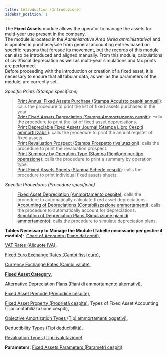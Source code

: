 ```yaml
---
title: Introduction (Introduzione)
sidebar_position: 1
---
```


The **Fixed Assets** module allows the operator to manage the assets for multi-year use present in the company.  
The module is located in the *Administrative Area (Area amministrativa)* and is updated in purchase/sale from general accounting entries based on specific reasons that foresee its movement, but the records of this module can also be introduced and aligned manually. From this module, calculations of civil/fiscal depreciation as well as multi-year simulations and tax prints are performed.  
Before proceeding with the introduction or creation of a fixed asset, it is necessary to ensure that all tabular data, as well as the parameters of the module, are correctly set.

*Specific Prints (Stampe specifiche)*  

> [Print Annual Fixed Assets Purchase (Stampa Acquisto cespiti annuali)](/docs/finance-area/fixed-assets/reports-fixed-assets/yearly-fixed-assets-purchase): calls the procedure to print the list of fixed assets purchased in the year.  
> [Print Fixed Assets Depreciation (Stampa Ammortamento cespiti)](/docs/finance-area/fixed-assets/reports-fixed-assets/fixed-assets-depreciation): calls the procedure to print the list of fixed asset depreciations.  
> [Print Depreciable Fixed Assets Journal (Stampa Libro Cespiti ammortizzabili)](/docs/finance-area/fixed-assets/reports-fixed-assets/depreciable-fixed-assets-journal): calls the procedure to print the annual register of fixed assets.  
> [Print Revaluation Prospect (Stampa Prospetto rivalutazioni)](/docs/finance-area/fixed-assets/revaluations-prospect): calls the procedure to print the revaluation prospect.  
> [Print Summary by Operation Type (Stampa Riepilogo per tipo operazione)](/docs/finance-area/fixed-assets/reports-fixed-assets/summary-per-operation-type): calls the procedure to print a summary by operation type.  
> [Print Fixed Assets Sheets (Stampa Schede cespiti)](/docs/finance-area/fixed-assets/reports-fixed-assets/fixed-assets-sheets): calls the procedure to print individual fixed assets sheets.  


*Specific Procedures (Procedure specifiche)*

> [Fixed Asset Depreciation (Ammortamento cespite)](/docs/finance-area/fixed-assets/procedures/fixed-asset-depreciation/fixed-assets-depreciation): calls the procedure to automatically calculate fixed asset depreciations.  
> [Accounting of Depreciations (Contabilizzazione ammortamenti)](/docs/finance-area/fixed-assets/accounting/depreciations-accounting): calls the procedure to automatically account for depreciations.  
> [Simulation of Depreciation Plans (Simulazione piani di ammortamento)](/docs/finance-area/fixed-assets/depreciation-plans-simulation): calls the procedure to simulate depreciation plans.  


**Tables Necessary to Manage the Module (Tabelle necessarie per gestire il modulo)**: 
[Chart of Accounts (Piano dei conti)](/docs/erp-home/registers/accounting/analytic-chart-of-accounts),  

[VAT Rates (Aliquote IVA)](/docs/configurations/tables/finance/vat-rates),  

[Fixed Euro Exchange Rates (Cambi fissi euro)](/docs/configurations/tables/finance/euro-fixed-exchanges),  

[Currency Exchange Rates (Cambi valute)](/docs/configurations/tables/finance/currency-exchange),  

[**Fixed Asset Category**](/docs/configurations/tables/finance/fixed-asset-category), 

[Alternative Depreciation Plans (Piani di ammortamento alternativi)](/docs/configurations/tables/finance/alternative-depreciation-plans),  

[Fixed Asset Precode (Precodice cespite)](/docs/configurations/tables/finance/fixed-asset-precode),  

[Fixed Asset Property (Proprietà cespite)](/docs/configurations/tables/finance/fixed-asset-property), Types of Fixed Asset Accounting (Tipi contabilizzazione cespiti),  

[Objective Amortization Types (Tipi ammortamenti oggetivi)](/docs/configurations/tables/finance/objective-amortization-types),  

[Deductibility Types (Tipi deducibilità)](/docs/configurations/tables/finance/deductibility-types),  

[Revaluation Types (Tipi rivalutazione)](/docs/configurations/tables/finance/revaluation-types).


**Parameters**:   [Fixed Assets Parameters (Parametri cespiti)](/docs/configurations/parameters/finance/fixed-assets-parameters).